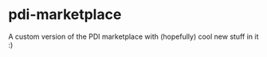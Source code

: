 pdi-marketplace
===============

A custom version of the PDI marketplace with (hopefully) cool new stuff in it :)

